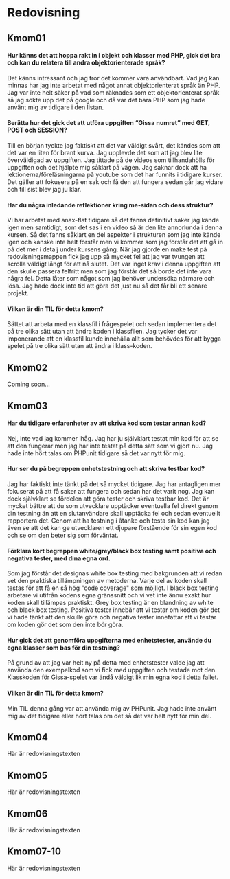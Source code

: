 ---
...
Redovisning
=========================



Kmom01
-------------------------

<h4>Hur känns det att hoppa rakt in i objekt och klasser med PHP, gick det bra och kan du relatera till andra objektorienterade språk?</h4>
<p>Det känns intressant och jag tror det kommer vara användbart. Vad jag kan minnas har jag inte arbetat med något annat objektorienterat språk än PHP. Jag var inte helt säker på vad som räknades som ett objektorienterat språk så jag sökte upp det på google och då var det bara PHP som jag hade använt mig av tidigare i den listan.</p>

<h4>Berätta hur det gick det att utföra uppgiften “Gissa numret” med GET, POST och SESSION?</h4>
<p>Till en början tyckte jag faktiskt att det var väldigt svårt, det kändes som att det var en liten för brant kurva. Jag upplevde det som att jag blev lite överväldigad av uppgiften. Jag tittade på de videos som tillhandahölls för uppgiften och det hjälpte mig såklart på vägen. Jag saknar dock att ha lektionerna/föreläsningarna på youtube som det har funnits i tidigare kurser. Det gäller att fokusera på en sak och få den att fungera sedan går jag vidare och till sist blev jag ju klar.</p>

<h4>Har du några inledande reflektioner kring me-sidan och dess struktur?</h4>
<p>Vi har arbetat med anax-flat tidigare så det fanns definitivt saker jag kände igen men samtidigt, som det sas i en video så är den lite annorlunda i denna kursen. Så det fanns såklart en del aspekter i strukturen som jag inte kände igen och kanske inte helt förstår men vi kommer som jag förstår det att gå in på det mer i detalj under kursens gång. När jag gjorde en make test på redovisningsmappen fick jag upp så mycket fel att jag var tvungen att scrolla väldigt långt för att nå slutet. Det var inget krav i denna uppgiften att den skulle passera felfritt men som jag förstår det så borde det inte vara några fel. Detta låter som något som jag behöver undersöka närmare och lösa. Jag hade dock inte tid att göra det just nu så det får bli ett senare projekt.</p>

<h4>Vilken är din TIL för detta kmom?</h4>
<p>Sättet att arbeta med en klassfil i frågespelet och sedan implementera det på tre olika sätt utan att ändra koden i klassfilen. Jag tycker det var imponerande att en klassfil kunde innehålla allt som behövdes för att bygga spelet på tre olika sätt utan att ändra i klass-koden.</p>



Kmom02
-------------------------

Coming soon...



Kmom03
-------------------------

<h4>Har du tidigare erfarenheter av att skriva kod som testar annan kod?</h4>
<p>Nej, inte vad jag kommer ihåg. Jag har ju självklart testat min kod för att se att den fungerar men jag har inte testat på detta sätt som vi gjort nu. Jag hade inte hört talas om PHPunit tidigare så det var nytt för mig.</p>

<h4>Hur ser du på begreppen enhetstestning och att skriva testbar kod?</h4>
<p>Jag har faktiskt inte tänkt på det så mycket tidigare. Jag har antagligen mer fokuserat på att få saker att fungera och sedan har det varit nog. Jag kan dock självklart se fördelen att göra tester och skriva testbar kod. Det är mycket bättre att du som utvecklare upptäcker eventuella fel direkt genom din testning än att en slutanvändare skall upptäcka fel och sedan eventuellt rapportera det. Genom att ha testning i åtanke och testa sin kod kan jag även se att det kan ge utvecklaren ett djupare förstående för sin egen kod och se om den beter sig som förväntat. </p>

<h4>Förklara kort begreppen white/grey/black box testing samt positiva och negativa tester, med dina egna ord.</h4>
<p>Som jag förstår det designas white box testing med bakgrunden att vi redan vet den praktiska tillämpningen av metoderna. Varje del av koden skall testas för att få en så hög "code coverage" som möjligt. I black box testing arbetare vi utifrån kodens egna gränssnitt och vi vet inte ännu exakt hur koden skall tillämpas praktiskt. Grey box testing är en blandning av white och black box testing. Positiva tester innebär att vi testar om koden gör det vi hade tänkt att den skulle göra och negativa tester innefattar att vi testar om koden gör det som den inte bör göra.</p>

<h4>Hur gick det att genomföra uppgifterna med enhetstester, använde du egna klasser som bas för din testning?</h4>
<p>På grund av att jag var helt ny på detta med enhetstester valde jag att använda den exempelkod som vi fick med uppgiften och testade mot den. Klasskoden för Gissa-spelet var ändå väldigt lik min egna kod i detta fallet.</p>

<h4>Vilken är din TIL för detta kmom?</h4>
<p>Min TIL denna gång var att använda mig av PHPunit. Jag hade inte använt mig av det tidigare eller hört talas om det så det var helt nytt för min del.</p>



Kmom04
-------------------------

Här är redovisningstexten



Kmom05
-------------------------

Här är redovisningstexten



Kmom06
-------------------------

Här är redovisningstexten



Kmom07-10
-------------------------

Här är redovisningstexten
